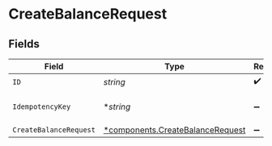 # CreateBalanceRequest


## Fields

| Field                                                                               | Type                                                                                | Required                                                                            | Description                                                                         |
| ----------------------------------------------------------------------------------- | ----------------------------------------------------------------------------------- | ----------------------------------------------------------------------------------- | ----------------------------------------------------------------------------------- |
| `ID`                                                                                | *string*                                                                            | :heavy_check_mark:                                                                  | N/A                                                                                 |
| `IdempotencyKey`                                                                    | **string*                                                                           | :heavy_minus_sign:                                                                  | Use an idempotency key                                                              |
| `CreateBalanceRequest`                                                              | [*components.CreateBalanceRequest](../../models/components/createbalancerequest.md) | :heavy_minus_sign:                                                                  | N/A                                                                                 |
